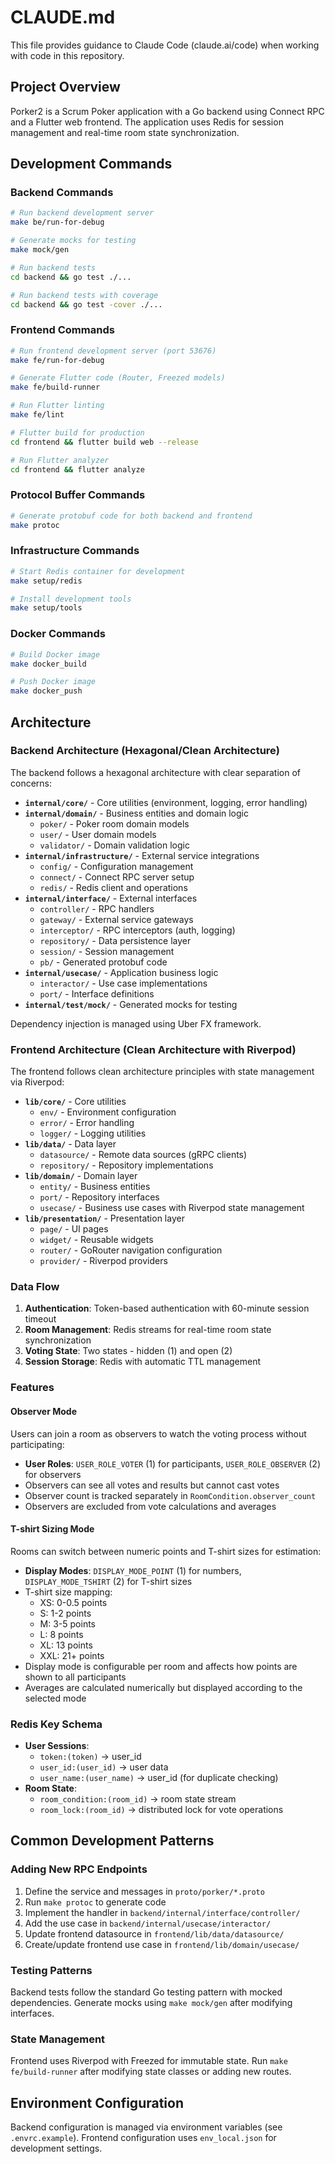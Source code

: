 # CLAUDE.md

This file provides guidance to Claude Code (claude.ai/code) when working with code in this repository.

## Project Overview

Porker2 is a Scrum Poker application with a Go backend using Connect RPC and a Flutter web frontend. The application uses Redis for session management and real-time room state synchronization.

## Development Commands

### Backend Commands
```bash
# Run backend development server
make be/run-for-debug

# Generate mocks for testing
make mock/gen

# Run backend tests
cd backend && go test ./...

# Run backend tests with coverage
cd backend && go test -cover ./...
```

### Frontend Commands
```bash
# Run frontend development server (port 53676)
make fe/run-for-debug

# Generate Flutter code (Router, Freezed models)
make fe/build-runner

# Run Flutter linting
make fe/lint

# Flutter build for production
cd frontend && flutter build web --release

# Run Flutter analyzer
cd frontend && flutter analyze
```

### Protocol Buffer Commands
```bash
# Generate protobuf code for both backend and frontend
make protoc
```

### Infrastructure Commands
```bash
# Start Redis container for development
make setup/redis

# Install development tools
make setup/tools
```

### Docker Commands
```bash
# Build Docker image
make docker_build

# Push Docker image
make docker_push
```

## Architecture

### Backend Architecture (Hexagonal/Clean Architecture)

The backend follows a hexagonal architecture with clear separation of concerns:

- **`internal/core/`** - Core utilities (environment, logging, error handling)
- **`internal/domain/`** - Business entities and domain logic
  - `poker/` - Poker room domain models
  - `user/` - User domain models
  - `validator/` - Domain validation logic
- **`internal/infrastructure/`** - External service integrations
  - `config/` - Configuration management
  - `connect/` - Connect RPC server setup
  - `redis/` - Redis client and operations
- **`internal/interface/`** - External interfaces
  - `controller/` - RPC handlers
  - `gateway/` - External service gateways
  - `interceptor/` - RPC interceptors (auth, logging)
  - `repository/` - Data persistence layer
  - `session/` - Session management
  - `pb/` - Generated protobuf code
- **`internal/usecase/`** - Application business logic
  - `interactor/` - Use case implementations
  - `port/` - Interface definitions
- **`internal/test/mock/`** - Generated mocks for testing

Dependency injection is managed using Uber FX framework.

### Frontend Architecture (Clean Architecture with Riverpod)

The frontend follows clean architecture principles with state management via Riverpod:

- **`lib/core/`** - Core utilities
  - `env/` - Environment configuration
  - `error/` - Error handling
  - `logger/` - Logging utilities
- **`lib/data/`** - Data layer
  - `datasource/` - Remote data sources (gRPC clients)
  - `repository/` - Repository implementations
- **`lib/domain/`** - Domain layer
  - `entity/` - Business entities
  - `port/` - Repository interfaces
  - `usecase/` - Business use cases with Riverpod state management
- **`lib/presentation/`** - Presentation layer
  - `page/` - UI pages
  - `widget/` - Reusable widgets
  - `router/` - GoRouter navigation configuration
  - `provider/` - Riverpod providers

### Data Flow

1. **Authentication**: Token-based authentication with 60-minute session timeout
2. **Room Management**: Redis streams for real-time room state synchronization
3. **Voting State**: Two states - hidden (1) and open (2)
4. **Session Storage**: Redis with automatic TTL management

### Features

#### Observer Mode
Users can join a room as observers to watch the voting process without participating:
- **User Roles**: `USER_ROLE_VOTER` (1) for participants, `USER_ROLE_OBSERVER` (2) for observers
- Observers can see all votes and results but cannot cast votes
- Observer count is tracked separately in `RoomCondition.observer_count`
- Observers are excluded from vote calculations and averages

#### T-shirt Sizing Mode
Rooms can switch between numeric points and T-shirt sizes for estimation:
- **Display Modes**: `DISPLAY_MODE_POINT` (1) for numbers, `DISPLAY_MODE_TSHIRT` (2) for T-shirt sizes
- T-shirt size mapping:
  - XS: 0-0.5 points
  - S: 1-2 points
  - M: 3-5 points
  - L: 8 points
  - XL: 13 points
  - XXL: 21+ points
- Display mode is configurable per room and affects how points are shown to all participants
- Averages are calculated numerically but displayed according to the selected mode

### Redis Key Schema

- **User Sessions**:
  - `token:(token)` → user_id
  - `user_id:(user_id)` → user data
  - `user_name:(user_name)` → user_id (for duplicate checking)
- **Room State**:
  - `room_condition:(room_id)` → room state stream
  - `room_lock:(room_id)` → distributed lock for vote operations

## Common Development Patterns

### Adding New RPC Endpoints

1. Define the service and messages in `proto/porker/*.proto`
2. Run `make protoc` to generate code
3. Implement the handler in `backend/internal/interface/controller/`
4. Add the use case in `backend/internal/usecase/interactor/`
5. Update frontend datasource in `frontend/lib/data/datasource/`
6. Create/update frontend use case in `frontend/lib/domain/usecase/`

### Testing Patterns

Backend tests follow the standard Go testing pattern with mocked dependencies. Generate mocks using `make mock/gen` after modifying interfaces.

### State Management

Frontend uses Riverpod with Freezed for immutable state. Run `make fe/build-runner` after modifying state classes or adding new routes.

## Environment Configuration

Backend configuration is managed via environment variables (see `.envrc.example`). Frontend configuration uses `env_local.json` for development settings.